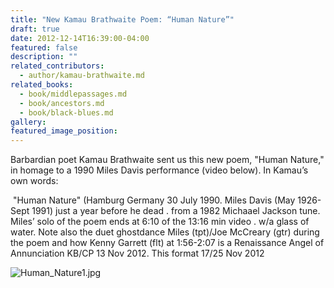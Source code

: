 ```yaml
---
title: "New Kamau Brathwaite Poem: “Human Nature”"
draft: true
date: 2012-12-14T16:39:00-04:00
featured: false
description: ""
related_contributors:
  - author/kamau-brathwaite.md
related_books:
  - book/middlepassages.md
  - book/ancestors.md
  - book/black-blues.md
gallery:
featured_image_position:
---
```


Barbardian poet Kamau Brathwaite sent us this new poem, "Human Nature," in homage to a 1990 Miles Davis performance (video below). In Kamau’s own words: 

 "Human Nature" (Hamburg Germany 30 July 1990. Miles Davis (May 1926-Sept 1991) just a year before he dead . from a 1982 Michaael Jackson tune. Miles’ solo of the poem ends at 6:10 of the 13:16 min video . w/a glass of water. Note also the duet ghostdance Miles (tpt)/Joe McCreary (gtr) during the poem and how Kenny Garrett (flt) at 1:56-2:07 is a Renaissance Angel of Annunciation KB/CP 13 Nov 2012. This format 17/25 Nov 2012

![Human_Nature1.jpg](https://ndbooks.imgix.net/Human_Nature1.jpg)

<object width="560" height="315"><param name="movie" value="http://www.youtube.com/v/y7mHNEA7z2U?version=3&amp;hl=en_US"><param name="allowFullScreen" value="true"><param name="allowscriptaccess" value="always"><embed src="http://www.youtube.com/v/y7mHNEA7z2U?version=3&amp;hl=en_US" type="application/x-shockwave-flash" width="560" height="315" allowscriptaccess="always" allowfullscreen="true"></object>
